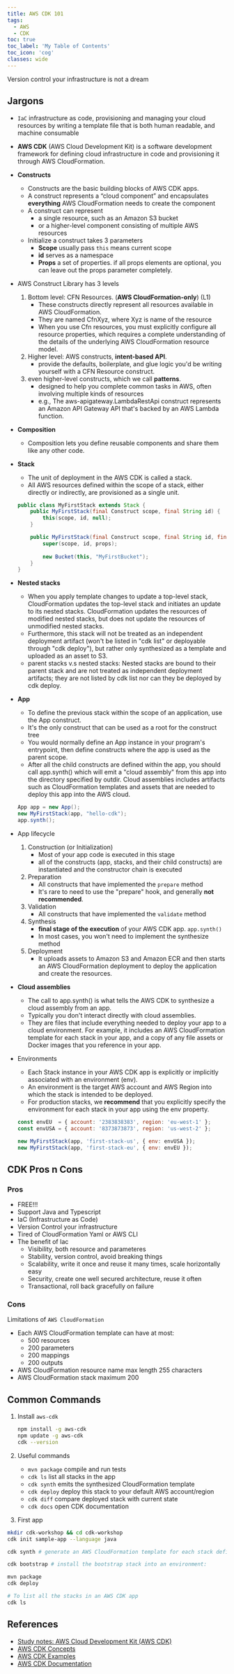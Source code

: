 ```yaml
---
title: AWS CDK 101
tags:
  - AWS
  - CDK
toc: true
toc_label: 'My Table of Contents'
toc_icon: 'cog'
classes: wide
---
```


Version control your infrastructure is not a dream

## Jargons

- `IaC` infrastructure as code, provisioning and managing your cloud resources by writing a template file that is both human readable, and machine consumable
- **AWS CDK** (AWS Cloud Development Kit) is a software development framework for defining cloud infrastructure in code and provisioning it through AWS CloudFormation.
- **Constructs**
  - Constructs are the basic building blocks of AWS CDK apps.
  - A construct represents a “cloud component” and encapsulates **everything** AWS CloudFormation needs to create the component
  - A construct can represent
    - a single resource, such as an Amazon S3 bucket
    - or a higher-level component consisting of multiple AWS resources
  - Initialize a construct takes 3 parameters
    - **Scope** usually pass `this` means current scope
    - **id** serves as a namespace
    - **Props** a set of properties. if all props elements are optional, you can leave out the props parameter completely.

- AWS Construct Library has 3 levels
  1. Bottom level: CFN Resources. (**AWS CloudFormation-only**) (L1)
     - These constructs directly represent all resources available in AWS CloudFormation.
     - They are named CfnXyz, where Xyz is name of the resource
     - When you use Cfn resources, you must explicitly configure all resource properties, which requires a complete understanding of the details of the underlying AWS CloudFormation resource model.
  2. Higher level: AWS constructs, **intent-based API**.
     - provide the defaults, boilerplate, and glue logic you'd be writing yourself with a CFN Resource construct.
  3. even higher-level constructs, which we call **patterns**.
     - designed to help you complete common tasks in AWS, often involving multiple kinds of resources
     - e.g., The aws-apigateway.LambdaRestApi construct represents an Amazon API Gateway API that's backed by an AWS Lambda function.
- **Composition**
  - Composition lets you define reusable components and share them like any other code.

- **Stack**
  - The unit of deployment in the AWS CDK is called a stack.  
  - All AWS resources defined within the scope of a stack, either directly or indirectly, are provisioned as a single unit.

  ```java
  public class MyFirstStack extends Stack {
      public MyFirstStack(final Construct scope, final String id) {
          this(scope, id, null);
      }

      public MyFirstStack(final Construct scope, final String id, final StackProps props) {
          super(scope, id, props);
          
          new Bucket(this, "MyFirstBucket");
      }
  }
  ```

- **Nested stacks**
  - When you apply template changes to update a top-level stack, CloudFormation updates the top-level stack and initiates an update to its nested stacks. CloudFormation updates the resources of modified nested stacks, but does not update the resources of unmodified nested stacks.
  - Furthermore, this stack will not be treated as an independent deployment artifact (won't be listed in "cdk list" or deployable through "cdk deploy"), but rather only synthesized as a template and uploaded as an asset to S3.
  - parent stacks v.s nested stacks: Nested stacks are bound to their parent stack and are not treated as independent deployment artifacts; they are not listed by cdk list nor can they be deployed by cdk deploy.

- **App**
  - To define the previous stack within the scope of an application, use the App construct.
  - It's the only construct that can be used as a root for the construct tree
  - You would normally define an App instance in your program's entrypoint, then define constructs where the app is used as the parent scope.
  - After all the child constructs are defined within the app, you should call app.synth() which will emit a "cloud assembly" from this app into the directory specified by outdir. Cloud assemblies includes artifacts such as CloudFormation templates and assets that are needed to deploy this app into the AWS cloud.

  ```java
  App app = new App();
  new MyFirstStack(app, "hello-cdk");
  app.synth();
  ```

- App lifecycle
  1. Construction (or Initialization)
     - Most of your app code is executed in this stage
     - all of the constructs (app, stacks, and their child constructs) are instantiated and the constructor chain is executed
  2. Preparation
     - All constructs that have implemented the `prepare` method
     - It's rare to need to use the "prepare" hook, and generally **not recommended**.
  3. Validation
     - All constructs that have implemented the `validate` method
  4. Synthesis
     - **final stage of the execution** of your AWS CDK app. `app.synth()`
     - In most cases, you won't need to implement the synthesize method
  5. Deployment
     - It uploads assets to Amazon S3 and Amazon ECR and then starts an AWS CloudFormation deployment to deploy the application and create the resources.
- **Cloud assemblies**
  - The call to app.synth() is what tells the AWS CDK to synthesize a cloud assembly from an app.
  - Typically you don't interact directly with cloud assemblies.
  - They are files that include everything needed to deploy your app to a cloud environment. For example, it includes an AWS CloudFormation template for each stack in your app, and a copy of any file assets or Docker images that you reference in your app.

- Environments
  - Each Stack instance in your AWS CDK app is explicitly or implicitly associated with an environment (env).
  - An environment is the target AWS account and AWS Region into which the stack is intended to be deployed.
  - For production stacks, we **recommend** that you explicitly specify the environment for each stack in your app using the env property.

  ```javascript
  const envEU  = { account: '2383838383', region: 'eu-west-1' };
  const envUSA = { account: '8373873873', region: 'us-west-2' };

  new MyFirstStack(app, 'first-stack-us', { env: envUSA });
  new MyFirstStack(app, 'first-stack-eu', { env: envEU });
  ```

## CDK Pros n Cons

### Pros

- FREE!!!
- Support Java and Typescript
- IaC (Infrastructure as Code)
- Version Control your infrastructure
- Tired of CloudFormation Yaml or AWS CLI
- The benefit of Iac
  - Visibility, both resource and parameteres
  - Stability, version control, avoid breaking things
  - Scalability, write it once and reuse it many times, scale horizontally easy
  - Security, create one well secured architecture, reuse it often
  - Transactional, roll back gracefully on failure

### Cons

Limitations of `AWS CloudFormation`

- Each AWS CloudFormation template can have at most:
  - 500 resources
  - 200 parameters
  - 200 mappings
  - 200 outputs
- AWS CloudFormation resource name max length 255 characters
- AWS CloudFormation stack maximum 200

## Common Commands

1. Install `aws-cdk`

    ```bash
    npm install -g aws-cdk
    npm update -g aws-cdk
    cdk --version
    ```

2. Useful commands

    - `mvn package`   compile and run tests
    - `cdk ls`      list all stacks in the app
    - `cdk synth`     emits the synthesized CloudFormation template
    - `cdk deploy`    deploy this stack to your default AWS account/region
    - `cdk diff`    compare deployed stack with current state
    - `cdk docs`    open CDK documentation

3. First app

```bash
mkdir cdk-workshop && cd cdk-workshop
cdk init sample-app --language java

cdk synth # generate an AWS CloudFormation template for each stack defined in your application.

cdk bootstrap # install the bootstrap stack into an environment:

mvn package
cdk deploy

```

```bash
# To list all the stacks in an AWS CDK app
cdk ls
```

## References

- [Study notes: AWS Cloud Development Kit (AWS CDK)](https://www.ernestchiang.com/zh/notes/aws/cdk/)
- [AWS CDK Concepts](https://docs.aws.amazon.com/cdk/latest/guide/core_concepts.html)
- [AWS CDK Examples](https://github.com/aws-samples/aws-cdk-examples)
- [AWS CDK Documentation](https://docs.aws.amazon.com/cdk/latest/guide/home.html)
